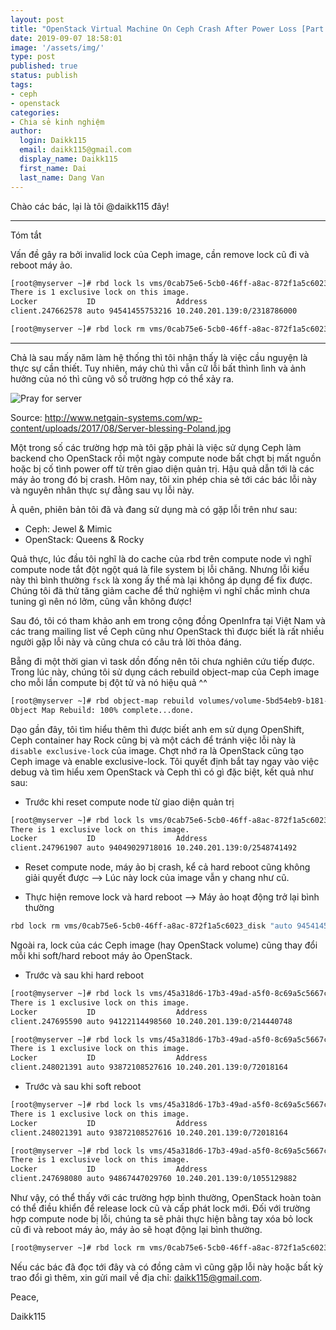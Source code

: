 ```yaml
---
layout: post
title: "OpenStack Virtual Machine On Ceph Crash After Power Loss [Part 1]"
date: 2019-09-07 18:58:01
image: '/assets/img/'
type: post
published: true
status: publish
tags:
- ceph
- openstack
categories:
- Chia sẻ kinh nghiệm
author:
  login: Daikk115
  email: daikk115@gmail.com
  display_name: Daikk115
  first_name: Dai
  last_name: Dang Van
---
```


Chào các bác, lại là tôi @daikk115 đây!

---
Tóm tắt

Vấn đề gây ra bởi invalid lock của Ceph image, cần remove lock cũ đi và reboot máy ảo.

```bash
[root@myserver ~]# rbd lock ls vms/0cab75e6-5cb0-46ff-a8ac-872f1a5c6023_disk
There is 1 exclusive lock on this image.
Locker           ID                  Address
client.247662578 auto 94541455753216 10.240.201.139:0/2318786000

[root@myserver ~]# rbd lock rm vms/0cab75e6-5cb0-46ff-a8ac-872f1a5c6023_disk "auto 94541455753216" client.247662578
```

---

Chả là sau mấy năm làm hệ thống thì tôi nhận thấy là việc cầu nguyện là thực sự cần thiết. Tuy nhiên, máy chủ thì vẫn cữ lỗi bất thình lình và ảnh hưởng của nó thì cũng vô số trường hợp có thể xảy ra.

![Pray for server](pray_for_server.jpg)

Source: <http://www.netgain-systems.com/wp-content/uploads/2017/08/Server-blessing-Poland.jpg>

Một trong số các trường hợp mà tôi gặp phải là việc sử dụng Ceph làm backend cho OpenStack rồi một ngày compute node bất chợt bị mất nguồn hoặc bị cố tình power off từ trên giao diện quản trị. Hậu quả dẫn tới là các máy ảo trong đó bị crash. Hôm nay, tôi xin phép chia sẻ tới các bác lỗi này và nguyên nhân thực sự đằng sau vụ lỗi này.

À quên, phiên bản tôi đã và đang sử dụng mà có gặp lỗi trên như sau:

- Ceph: Jewel & Mimic
- OpenStack: Queens & Rocky

Quả thực, lúc đầu tôi nghĩ là do cache của rbd trên compute node vì nghĩ compute node tắt đột ngột quá là file system bị lỗi chăng. Nhưng lỗi kiểu này thì bình thường `fsck` là xong ấy thế mà lại không áp dụng để fix được. Chúng tôi đã thử tăng giảm cache để thử nghiệm vì nghĩ chắc mình chưa tuning gì nên nó lởm, cũng vẫn không được!

Sau đó, tôi có tham khảo anh em trong cộng đồng OpenInfra tại Việt Nam và các trang mailing list về Ceph cũng như OpenStack thì được biết là rất nhiều người gặp lỗi này và cũng chưa có câu trả lời thỏa đáng.

Bẵng đi một thời gian vì task dồn đống nên tôi chưa nghiên cứu tiếp được. Trong lúc này, chúng tôi sử dụng cách rebuild object-map của Ceph image cho mỗi lần compute bị đột tử và nó hiệu quả ^^

```bash
[root@myserver ~]# rbd object-map rebuild volumes/volume-5bd54eb9-b181-4d10-b6cd-8ae6841edcf5
Object Map Rebuild: 100% complete...done.
```

Dạo gần đây, tôi tìm hiểu thêm thì được biết anh em sử dụng OpenShift, Ceph container hay Rock cũng bị và một cách để tránh việc lỗi này là `disable exclusive-lock` của image. Chợt nhớ ra là OpenStack cũng tạo Ceph image và enable exclusive-lock. Tôi quyết định bắt tay ngay vào việc debug và tìm hiểu xem OpenStack và Ceph thì có gì đặc biệt, kết quả như sau:

- Trước khi reset compute node từ giao diện quản trị

```bash
[root@myserver ~]# rbd lock ls vms/0cab75e6-5cb0-46ff-a8ac-872f1a5c6023_disk
There is 1 exclusive lock on this image.
Locker           ID                  Address
client.247961907 auto 94049029718016 10.240.201.139:0/2548741492
```

- Reset compute node, máy ảo bị crash, kể cả hard reboot cũng không giải quyết được --> Lúc này lock của image vẫn y chang như cũ.

- Thực hiện remove lock và hard reboot --> Máy ảo hoạt động trở lại bình thường

```bash
rbd lock rm vms/0cab75e6-5cb0-46ff-a8ac-872f1a5c6023_disk "auto 94541455753216" client.247662578
```

Ngoài ra, lock của các Ceph image (hay OpenStack volume) cũng thay đổi mỗi khi soft/hard reboot máy ảo OpenStack.

- Trước và sau khi hard reboot

```bash
[root@myserver ~]# rbd lock ls vms/45a318d6-17b3-49ad-a5f0-8c69a5c5667c_disk
There is 1 exclusive lock on this image.
Locker           ID                  Address
client.247695590 auto 94122114498560 10.240.201.139:0/214440748

[root@myserver ~]# rbd lock ls vms/45a318d6-17b3-49ad-a5f0-8c69a5c5667c_disk
There is 1 exclusive lock on this image.
Locker           ID                  Address
client.248021391 auto 93872108527616 10.240.201.139:0/72018164
```

- Trước và sau khi soft reboot

```bash
[root@myserver ~]# rbd lock ls vms/45a318d6-17b3-49ad-a5f0-8c69a5c5667c_disk
There is 1 exclusive lock on this image.
Locker           ID                  Address
client.248021391 auto 93872108527616 10.240.201.139:0/72018164

[root@myserver ~]# rbd lock ls vms/45a318d6-17b3-49ad-a5f0-8c69a5c5667c_disk
There is 1 exclusive lock on this image.
Locker           ID                  Address
client.247698080 auto 94867447029760 10.240.201.139:0/1055129882
```

Như vậy, có thể thấy với các trường hợp bình thường, OpenStack hoàn toàn có thể  điều khiển để release lock cũ và cấp phát lock mới. Đối với trường hợp compute node bị lỗi, chúng ta sẽ phải thực hiện bằng tay xóa bỏ lock cũ đi và reboot máy ảo, máy ảo sẽ hoạt động lại bình thường.

```bash
[root@myserver ~]# rbd lock rm vms/0cab75e6-5cb0-46ff-a8ac-872f1a5c6023_disk "auto 94541455753216" client.247662578
```

Nếu các bác đã đọc tới đây và có đồng cảm vì cũng gặp lỗi này hoặc bất kỳ trao đổi gì thêm, xin gửi mail về địa chỉ: daikk115@gmail.com.

Peace,

Daikk115
